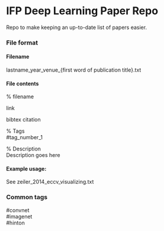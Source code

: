 IFP Deep Learning Paper Repo
============================
Repo to make keeping an up-to-date list of papers easier.

### File format
#### Filename
lastname_year_venue_{first word of publication title}.txt

#### File contents
% filename

link

bibtex citation

% Tags  
\#tag_number_1

% Description  
Description goes here

#### Example usage:
See zeiler_2014_eccv_visualizing.txt

### Common tags
\#convnet  
\#imagenet  
\#hinton  
